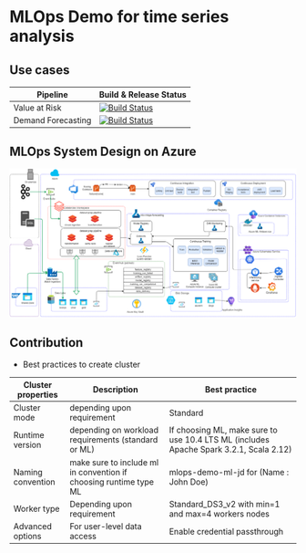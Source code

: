 # MLOps Demo for time series analysis


## Use cases
|Pipeline|Build & Release Status|
|-----------------|-----------------|
|Value at Risk|[![Build Status](https://dev.azure.com/accenture-ai-mle/mlops-demo/_apis/build/status/value-at-risk-cicd?branchName=main)](https://dev.azure.com/accenture-ai-mle/mlops-demo/_build/latest?definitionId=3&branchName=main)|
|Demand Forecasting|[![Build Status](https://dev.azure.com/accenture-ai-mle/mlops-demo/_apis/build/status/demand-forecasting-cicd?branchName=master)](https://dev.azure.com/accenture-ai-mle/mlops-demo/_build/latest?definitionId=4&branchName=master)|




## MLOps System Design on Azure

![Overall MLOps Architecture](documentation/architecture/mlops-overall-architecture.drawio.png)

## Contribution
* Best practices to create cluster

| Cluster properties | Description|Best practice|
|-----------------|-----------------|-----------------|
|Cluster mode|depending upon requirement|Standard|
|Runtime version|depending on workload requirements (standard or ML)|If choosing ML, make sure to use 10.4 LTS ML (includes Apache Spark 3.2.1, Scala 2.12)|
|Naming convention| make sure to include ml in convention if choosing runtime type ML|mlops-demo-ml-jd for (Name : John Doe)|
|Worker type|Depending upon requirement|Standard_DS3_v2 with min=1 and max=4 workers nodes|
|Advanced options|For user-level data access|Enable credential passthrough|

